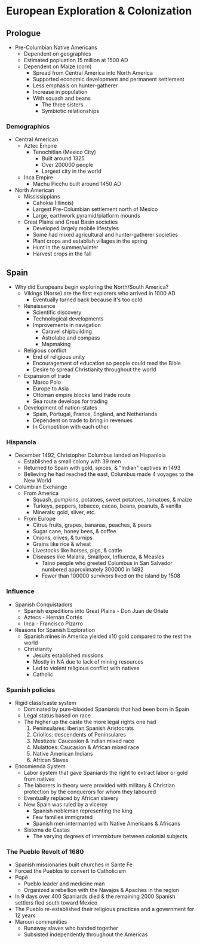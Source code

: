 # European Exploration & Colonization
## Prologue
- Pre-Columbian Native Americans
    - Dependent on geographics
    - Estimated popluation 15 million at 1500 AD
    - Dependent on Maize (corn)
        - Spread from Central America into North America
        - Supported economic development and permanent settlement
        - Less emphasis on hunter-gatherer
        - Increase in population
        - With squash and beans
            - The three sisters
            - Symbiotic relationships

### Demographics
- Central American
    - Aztec Empire
        - Tenochitlan (Mexico City)
            - Built around 1325
            - Over 200000 people
            - Largest city in the world
    - Inca Empire
        - Machu Picchu built around 1450 AD
- North American
    - Mississippians
        - Cahokia (Illinois)
        - Largest Pre-Columbian settlement north of Mexico
        - Large, earthwork pyramid/platform mounds
    - Great Plains and Great Basin societies
        - Developed largely mobile lifestyles
        - Some had mixed agricultural and hunter-gatherer societies
        - Plant crops and establish villages in the spring
        - Hunt in the summer/winter
        - Harvest crops in the fall

## Spain
- Why did Europeans begin exploring the North/South America?
    - Vikings (Norse) are the first explorers who arrived in 1000 AD
        - Eventually turned back because it's too cold
    - Renaissance
        - Scientific discovery
        - Technological developments
        - Improvements in navigation
            - Caravel shipbuilding
            - Astrolabe and compass
            - Mapmaking
    - Religious conflict
        - End of religious unity
        - Encouragement of education so people could read the Bible
        - Desire to spread Christianity throughout the world
    - Expansion of trade
        - Marco Polo
        - Europe to Asia
        - Ottoman empire blocks land trade route
        - Sea route develops for trading
    - Development of nation-states
        - Spain, Portugal, France, England, and Netherlands
        - Dependent on trade to bring in revenues
        - In Competition with each other

### Hispanola
- December 1492, Christopher Columbus landed on Hispaniola
    - Established a small colony with 39 men
    - Returned to Spain with gold, spices, & "Indian" captives in 1493
    - Believing he had reached the east, Columbus made 4 voyages to the New World
- Columbian Exchange
    - From America
        - Squash, pumpkins, potatoes, sweet potatoes, tomatoes, & maize
        - Turkeys, peppers, tobacco, cacao, beans, peanuts, & vanilla
        - Minerals: gold, silver, etc.
    - From Europe
        - Citrus fruits, grapes, bananas, peaches, & pears
        - Sugar cane, honey bees, & coffee
        - Onions, olives, & turnips
        - Grains like rice & wheat
        - Livestocks like horses, pigs, & cattle
        - Diseases like Malaria, Smallpox, Influenza, & Measles
            - Taino people who greeted Columbus in San Salvador numbered approximately 300000 in 1492
            - Fewer than 100000 survivors lived on the island by 1508

### Influence
- Spanish Conquistadors
    - Spanish expeditions into Great Plains - Don Juan de Oñate
    - Aztecs - Hernán Cortés
    - Inca - Francisco Pizarro
- Reasons for Spanish Exploration
    - Spanish mines in America yielded x10 gold compared to the rest the world
    - Christianity
        - Jesuits established missions
        - Mostly in NA due to lack of mining resources
        - Led to violent religious conflict with natives
        - Catholic

### Spanish policies
- Rigid class/caste system
    - Dominated by pure-blooded Spaniards that had been born in Spain
    - Legal status based on race
    - The higher up the caste the more legal rights one had
        1. Peninsulares: Iberian Spanish Aristocrats
        2. Criollos: descendents of Peninsulares
        3. Mestizos: Caucasion & Indian mixed race
        4. Mulattoes: Caucasion & African mixed race
        5. Native American Indians
        6. African Slaves
- Encomienda System
    - Labor system that gave Spaniards the right to extract labor or gold from natives
    - The laborers in theory were provided with military & Christian protection by the conquerors for whom they laboured
    - Eventually replaced by African slavery
    - New Spain was ruled by a viceroy
        - Spanish nobleman representing the king
        - Few families immigrated
        - Spanish men intermarried with Native Americans & Africans
    - Sistema de Castas
        - The varying degrees of intermixture between colonial subjects

### The Pueblo Revolt of 1680
- Spanish missionaries built churches in Sante Fe
- Forced the Pueblos to convert to Catholicism
- Popé
    - Pueblo leader and medicine man
    - Organized a rebellion with the Navajos & Apaches in the region
- In 9 days over 400 Spaniards died & the remaining 2000 Spanish settlers fled south toward Mexico
- The Pueblo re-established their religious practices and a government for 12 years
- Maroon communities
    - Runaway slaves who banded together
    - Subsisted independently throughout the Americas
